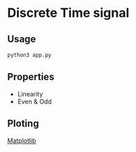 # Discrete Time signal

## Usage 
```bash
python3 app.py
```

## Properties
* Linearity<br/>
* Even & Odd<br/>

## Ploting
[Matplotlib](https://matplotlib.org/index.html)
